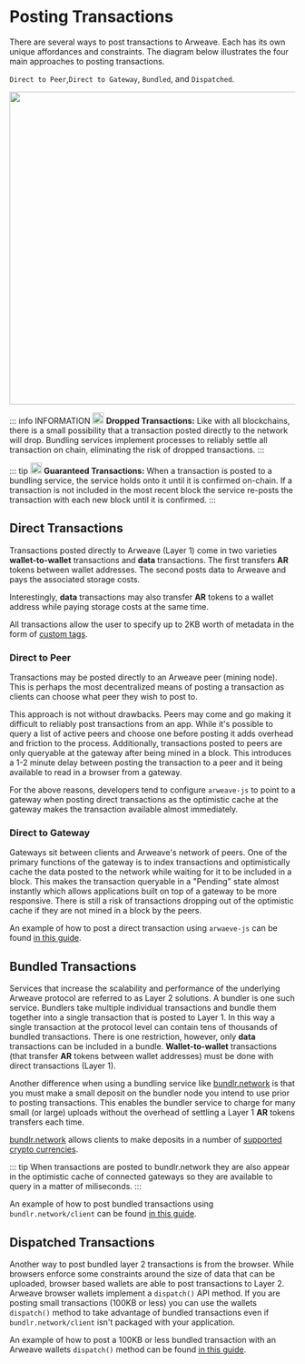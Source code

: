 # Posting Transactions
There are several ways to post transactions to Arweave. Each has its own unique affordances and constraints. The diagram below illustrates the four main approaches to posting transactions.

`Direct to Peer`,`Direct to Gateway`, `Bundled`, and `Dispatched`.

<img src="https://arweave.net/PQnMySn9x7vHhrlkBRZhwH93bZfeehPzp_c03diLmjk" width="550">

::: info INFORMATION
 <img src="https://arweave.net/UO8dtoT9P0txwVR9HrHDTVVLWDtMANpzszWl7b8KdP0" width="20" /> **Dropped Transactions:** Like with all blockchains, there is a small possibility that a transaction posted directly to the network will drop. Bundling services implement processes to reliably settle all transaction on chain, eliminating the risk of dropped transactions.
 :::

 ::: tip
<img src="https://arweave.net/blzzObMx8QvyrPTdLPGV3m-NsnJ-QqBzvQIQzzZEfIk" width="20"> **Guaranteed Transactions:** When a transaction is posted to a bundling service, the service holds onto it until it is confirmed on-chain. If a transaction is not included in the most recent block the service re-posts the transaction with each new block until it is confirmed. 
 :::

## Direct Transactions
Transactions posted directly to Arweave (Layer 1) come in two varieties **wallet-to-wallet** transactions and **data** transactions. The first transfers **AR** tokens between wallet addresses. The second posts data to Arweave and pays the associated storage costs.

Interestingly, **data** transactions may also transfer **AR** tokens to a wallet address while paying storage costs at the same time. 

All transactions allow the user to specify up to 2KB worth of metadata in the form of [custom tags](./tags.md).



 ### Direct to Peer
Transactions may be posted directly to an Arweave peer (mining node). This is perhaps the most decentralized means of posting a transaction as clients can choose what peer they wish to post to. 

This approach is not without drawbacks. Peers may come and go making it difficult to reliably post transactions from an app. While it's possible to query a list of active peers and choose one before posting it adds overhead and friction to the process. Additionally, transactions posted to peers are only queryable at the gateway after being mined in a block. This introduces a 1-2 minute delay between posting the transaction to a peer and it being available to read in a browser from a gateway.

For the above reasons, developers tend to configure `arweave-js` to point to a gateway when posting direct transactions as the optimistic cache at the gateway makes the transaction available almost immediately.

  ### Direct to Gateway
   Gateways sit between clients and Arweave's network of peers. One of the primary functions of the gateway is to index transactions and optimistically cache the data posted to the network while waiting for it to be included in a block. This makes the transaction queryable in a "Pending" state almost instantly which allows applications built on top of a gateway to be more responsive. There is still a risk of transactions dropping out of the optimistic cache if they are not mined in a block by the peers.

  An example of how to post a direct transaction using `arwaeve-js` can be found [in this guide](../guides/posting-transactions/arweave-js.md).

## Bundled Transactions
Services that increase the scalability and performance of the underlying Arweave protocol are referred to as Layer 2 solutions. A bundler is one such service. Bundlers take multiple individual transactions and bundle them together into a single transaction that is posted to Layer 1. In this way a single transaction at the protocol level can contain tens of thousands of bundled transactions. There is one restriction, however, only **data** transactions can be included in a bundle. **Wallet-to-wallet** transactions (that transfer **AR** tokens between wallet addresses) must be done with direct transactions (Layer 1).

Another difference when using a bundling service like [bundlr.network](https://bundlr.network) is that you must make a small deposit on the bundler node you intend to use prior to posting transactions. This enables the bundler service to charge for many small (or large) uploads without the overhead of settling a Layer 1 **AR** tokens transfers each time.

[bundlr.network](https://bundlr.network) allows clients to make deposits in a number of [supported crypto currencies](https://docs.bundlr.network/docs/currencies).

::: tip
When transactions are posted to bundlr.network they are also appear in the optimistic cache of connected gateways so they are available to query in a matter of miliseconds.
:::

 An example of how to post bundled transactions using `bundlr.network/client` can be found [in this guide](../guides/posting-transactions/bundlr.md).

## Dispatched Transactions
Another way to post bundled layer 2 transactions is from the browser. While browsers enforce some constraints around the size of data that can be uploaded, browser based wallets are able to post transactions to Layer 2. Arweave browser wallets implement a `dispatch()` API method. If you are posting small transactions (100KB or less) you can use the wallets `dispatch()` method to take advantage of bundled transactions even if `bundlr.network/client` isn't packaged with your application.

 An example of how to post a 100KB or less bundled transaction with an Arweave wallets `dispatch()` method can be found [in this guide](../guides/posting-transactions/dispatch.md).
